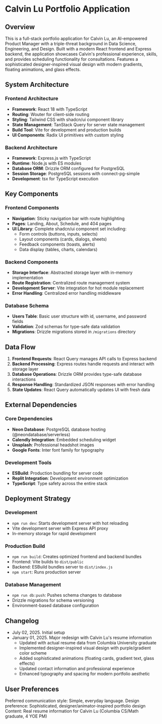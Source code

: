 # Calvin Lu Portfolio Application

## Overview

This is a full-stack portfolio application for Calvin Lu, an AI-empowered Product Manager with a triple-threat background in Data Science, Engineering, and Design. Built with a modern React frontend and Express backend, the application showcases Calvin's professional experience, skills, and provides scheduling functionality for consultations. Features a sophisticated designer-inspired visual design with modern gradients, floating animations, and glass effects.

## System Architecture

### Frontend Architecture
- **Framework**: React 18 with TypeScript
- **Routing**: Wouter for client-side routing
- **Styling**: Tailwind CSS with shadcn/ui component library
- **State Management**: TanStack Query for server state management
- **Build Tool**: Vite for development and production builds
- **UI Components**: Radix UI primitives with custom styling

### Backend Architecture
- **Framework**: Express.js with TypeScript
- **Runtime**: Node.js with ES modules
- **Database ORM**: Drizzle ORM configured for PostgreSQL
- **Session Storage**: PostgreSQL sessions with connect-pg-simple
- **Development**: tsx for TypeScript execution

## Key Components

### Frontend Components
- **Navigation**: Sticky navigation bar with route highlighting
- **Pages**: Landing, About, Schedule, and 404 pages
- **UI Library**: Complete shadcn/ui component set including:
  - Form controls (buttons, inputs, selects)
  - Layout components (cards, dialogs, sheets)
  - Feedback components (toasts, alerts)
  - Data display (tables, charts, calendars)

### Backend Components
- **Storage Interface**: Abstracted storage layer with in-memory implementation
- **Route Registration**: Centralized route management system
- **Development Server**: Vite integration for hot module replacement
- **Error Handling**: Centralized error handling middleware

### Database Schema
- **Users Table**: Basic user structure with id, username, and password fields
- **Validation**: Zod schemas for type-safe data validation
- **Migrations**: Drizzle migrations stored in `/migrations` directory

## Data Flow

1. **Frontend Requests**: React Query manages API calls to Express backend
2. **Backend Processing**: Express routes handle requests and interact with storage layer
3. **Database Operations**: Drizzle ORM provides type-safe database interactions
4. **Response Handling**: Standardized JSON responses with error handling
5. **State Updates**: React Query automatically updates UI with fresh data

## External Dependencies

### Core Dependencies
- **Neon Database**: PostgreSQL database hosting (@neondatabase/serverless)
- **Calendly Integration**: Embedded scheduling widget
- **Unsplash**: Professional headshot images
- **Google Fonts**: Inter font family for typography

### Development Tools
- **ESBuild**: Production bundling for server code
- **Replit Integration**: Development environment optimization
- **TypeScript**: Type safety across the entire stack

## Deployment Strategy

### Development
- `npm run dev`: Starts development server with hot reloading
- Vite development server with Express API proxy
- In-memory storage for rapid development

### Production Build
- `npm run build`: Creates optimized frontend and backend bundles
- Frontend: Vite builds to `dist/public`
- Backend: ESBuild bundles server to `dist/index.js`
- `npm start`: Runs production server

### Database Management
- `npm run db:push`: Pushes schema changes to database
- Drizzle migrations for schema versioning
- Environment-based database configuration

## Changelog
- July 02, 2025. Initial setup
- January 01, 2025. Major redesign with Calvin Lu's resume information
  - Updated with actual resume data from Columbia University graduate
  - Implemented designer-inspired visual design with purple/gradient color scheme
  - Added sophisticated animations (floating cards, gradient text, glass effects)
  - Updated contact information and professional experience
  - Enhanced typography and spacing for modern portfolio aesthetic

## User Preferences

Preferred communication style: Simple, everyday language.
Design preference: Sophisticated, designer/animator-inspired portfolio design
Content: Real resume information for Calvin Lu (Columbia CS/Math graduate, 4 YOE PM)